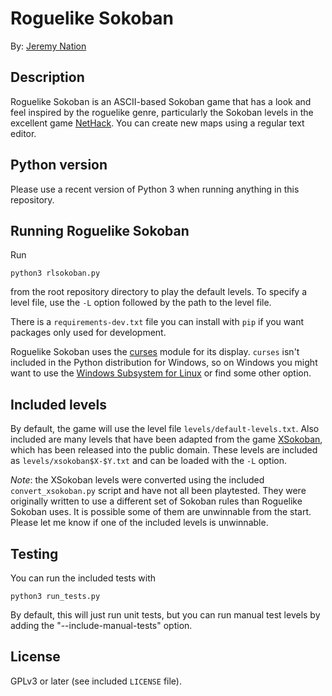 # Roguelike Sokoban

By: [Jeremy Nation](mailto:jeremy@jeremynation.me)

## Description

Roguelike Sokoban is an ASCII-based Sokoban game that has a look and feel inspired by the roguelike genre, particularly the Sokoban levels in the excellent game [NetHack](https://www.nethack.org/). You can create new maps using a regular text editor.

## Python version

Please use a recent version of Python 3 when running anything in this repository.

## Running Roguelike Sokoban

Run

    python3 rlsokoban.py

from the root repository directory to play the default levels. To specify a level file, use the `-L` option followed by the path to the level file.

There is a `requirements-dev.txt` file you can install with `pip` if you want packages only used for development.

Roguelike Sokoban uses the [curses](https://docs.python.org/3/library/curses.html) module for its display. `curses` isn't included in the Python distribution for Windows, so on Windows you might want to use the [Windows Subsystem for Linux](https://docs.microsoft.com/en-us/windows/wsl/) or find some other option.

## Included levels

By default, the game will use the level file `levels/default-levels.txt`. Also included are many levels that have been adapted from the game [XSokoban](http://www.cs.cornell.edu/andru/xsokoban.html), which has been released into the public domain. These levels are included as `levels/xsokoban$X-$Y.txt` and can be loaded with the `-L` option.

*Note*: the XSokoban levels were converted using the included `convert_xsokoban.py` script and have not all been playtested. They were originally written to use a different set of Sokoban rules than Roguelike Sokoban uses. It is possible some of them are unwinnable from the start. Please let me know if one of the included levels is unwinnable.

## Testing

You can run the included tests with

    python3 run_tests.py

By default, this will just run unit tests, but you can run manual test levels by adding the "--include-manual-tests" option.

## License

GPLv3 or later (see included `LICENSE` file).
